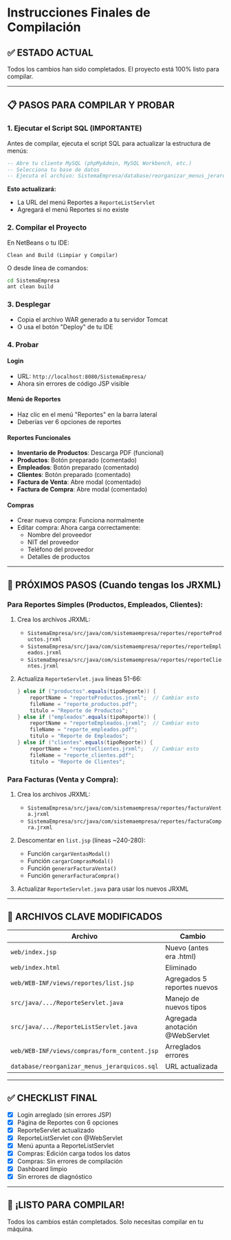 # Instrucciones Finales de Compilación

## ✅ ESTADO ACTUAL
Todos los cambios han sido completados. El proyecto está 100% listo para compilar.

---

## 📋 PASOS PARA COMPILAR Y PROBAR

### 1. **Ejecutar el Script SQL** (IMPORTANTE)
Antes de compilar, ejecuta el script SQL para actualizar la estructura de menús:

```sql
-- Abre tu cliente MySQL (phpMyAdmin, MySQL Workbench, etc.)
-- Selecciona tu base de datos
-- Ejecuta el archivo: SistemaEmpresa/database/reorganizar_menus_jerarquicos.sql
```

**Esto actualizará:**
- La URL del menú Reportes a `ReporteListServlet`
- Agregará el menú Reportes si no existe

### 2. **Compilar el Proyecto**
En NetBeans o tu IDE:
```
Clean and Build (Limpiar y Compilar)
```

O desde línea de comandos:
```bash
cd SistemaEmpresa
ant clean build
```

### 3. **Desplegar**
- Copia el archivo WAR generado a tu servidor Tomcat
- O usa el botón "Deploy" de tu IDE

### 4. **Probar**

#### Login
- URL: `http://localhost:8080/SistemaEmpresa/`
- Ahora sin errores de código JSP visible

#### Menú de Reportes
- Haz clic en el menú "Reportes" en la barra lateral
- Deberías ver 6 opciones de reportes

#### Reportes Funcionales
- **Inventario de Productos**: Descarga PDF (funcional)
- **Productos**: Botón preparado (comentado)
- **Empleados**: Botón preparado (comentado)
- **Clientes**: Botón preparado (comentado)
- **Factura de Venta**: Abre modal (comentado)
- **Factura de Compra**: Abre modal (comentado)

#### Compras
- Crear nueva compra: Funciona normalmente
- Editar compra: Ahora carga correctamente:
  - Nombre del proveedor
  - NIT del proveedor
  - Teléfono del proveedor
  - Detalles de productos

---

## 🔧 PRÓXIMOS PASOS (Cuando tengas los JRXML)

### Para Reportes Simples (Productos, Empleados, Clientes):

1. Crea los archivos JRXML:
   - `SistemaEmpresa/src/java/com/sistemaempresa/reportes/reporteProductos.jrxml`
   - `SistemaEmpresa/src/java/com/sistemaempresa/reportes/reporteEmpleados.jrxml`
   - `SistemaEmpresa/src/java/com/sistemaempresa/reportes/reporteClientes.jrxml`

2. Actualiza `ReporteServlet.java` líneas 51-66:
   ```java
   } else if ("productos".equals(tipoReporte)) {
       reportName = "reporteProductos.jrxml";  // Cambiar esto
       fileName = "reporte_productos.pdf";
       titulo = "Reporte de Productos";
   } else if ("empleados".equals(tipoReporte)) {
       reportName = "reporteEmpleados.jrxml";  // Cambiar esto
       fileName = "reporte_empleados.pdf";
       titulo = "Reporte de Empleados";
   } else if ("clientes".equals(tipoReporte)) {
       reportName = "reporteClientes.jrxml";   // Cambiar esto
       fileName = "reporte_clientes.pdf";
       titulo = "Reporte de Clientes";
   ```

### Para Facturas (Venta y Compra):

1. Crea los archivos JRXML:
   - `SistemaEmpresa/src/java/com/sistemaempresa/reportes/facturaVenta.jrxml`
   - `SistemaEmpresa/src/java/com/sistemaempresa/reportes/facturaCompra.jrxml`

2. Descomentar en `list.jsp` (líneas ~240-280):
   - Función `cargarVentasModal()`
   - Función `cargarComprasModal()`
   - Función `generarFacturaVenta()`
   - Función `generarFacturaCompra()`

3. Actualizar `ReporteServlet.java` para usar los nuevos JRXML

---

## 📁 ARCHIVOS CLAVE MODIFICADOS

| Archivo | Cambio |
|---------|--------|
| `web/index.jsp` | Nuevo (antes era .html) |
| `web/index.html` | Eliminado |
| `web/WEB-INF/views/reportes/list.jsp` | Agregados 5 reportes nuevos |
| `src/java/.../ReporteServlet.java` | Manejo de nuevos tipos |
| `src/java/.../ReporteListServlet.java` | Agregada anotación @WebServlet |
| `web/WEB-INF/views/compras/form_content.jsp` | Arreglados errores |
| `database/reorganizar_menus_jerarquicos.sql` | URL actualizada |

---

## ✅ CHECKLIST FINAL

- [x] Login arreglado (sin errores JSP)
- [x] Página de Reportes con 6 opciones
- [x] ReporteServlet actualizado
- [x] ReporteListServlet con @WebServlet
- [x] Menú apunta a ReporteListServlet
- [x] Compras: Edición carga todos los datos
- [x] Compras: Sin errores de compilación
- [x] Dashboard limpio
- [x] Sin errores de diagnóstico

---

## 🎉 ¡LISTO PARA COMPILAR!

Todos los cambios están completados. Solo necesitas compilar en tu máquina.

